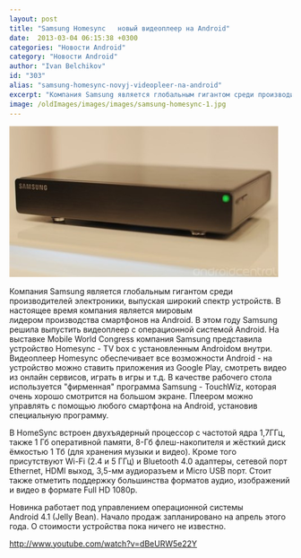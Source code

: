 ```yaml
---
layout: post
title: "Samsung Homesync   новый видеоплеер на Android"
date:  2013-03-04 06:15:38 +0300
categories: "Новости Android"
category: "Новости Android"
author: "Ivan Belchikov"
id: "303"
alias: "samsung-homesync-novyj-videopleer-na-android"
excerpt: "Компания Samsung является глобальным гигантом среди производителей электроники, выпуская широкий спектр устройств. В настоящее время компания является мировым лидером производства смартфонов на Android. В этом году Samsung решила выпустить видеоплеер с операционной системой Android."
image: /oldImages/images/images/samsung-homesync-1.jpg
---
```

<img src="/oldImages/images/images/samsung-homesync-1.jpg" alt="Samsung HomeSync" >

Компания Samsung является глобальным гигантом среди производителей электроники, выпуская широкий спектр устройств. В настоящее время компания является мировым лидером производства смартфонов на Android. В этом году Samsung решила выпустить видеоплеер с операционной системой Android.
На выставке Mobile World Congress компания Samsung представила устройство Homesync - TV box с установленным Androidом внутри. Видеоплеер Homesync обеспечивает все возможности Android - на устройство можно ставить приложения из Google Play, смотреть видео из онлайн сервисов, играть в игры и т.д. В качестве рабочего стола используется "фирменная" программа Samsung - TouchWiz, которая очень хорошо смотрится на большом экране. Плеером можно управлять с помощью любого смартфона на Android, установив специальную программу.

В HomeSync встроен двухъядерный процессор с частотой ядра 1,7ГГц, также 1 Гб оперативной памяти, 8-Гб флеш-накопителя и жёсткий диск ёмкостью 1 Тб (для хранения музыки и видео). Кроме того присутствуют Wi-Fi (2.4 и 5 ГГц) и Bluetooth 4.0 адаптеры, сетевой порт Ethernet, HDMI выход, 3,5-мм аудиоразъем и Micro USB порт. Стоит также отметить поддержку большинства форматов аудио, изображений и видео в формате Full HD 1080p.

Новинка работает под управлением операционной системы Android 4.1 (Jelly Bean). Начало продаж запланировано на апрель этого года. О стоимости устройства пока ничего не известно.

http://www.youtube.com/watch?v=dBeURW5e22Y

 
